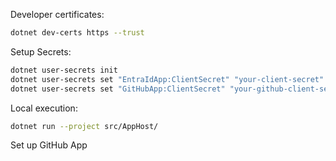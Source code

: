
Developer certificates:
```bash
dotnet dev-certs https --trust
```

Setup Secrets:

```bash
dotnet user-secrets init
dotnet user-secrets set "EntraIdApp:ClientSecret" "your-client-secret"
dotnet user-secrets set "GitHubApp:ClientSecret" "your-github-client-secret"
```

Local execution:
```bash
dotnet run --project src/AppHost/
```

Set up GitHub App
